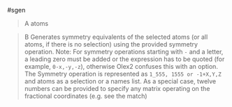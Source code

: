 #sgen

>A atoms

>B Generates symmetry equivalents of the selected atoms (or all atoms, if there is no selection) using the provided symmetry operation.
Note: For symmetry operations starting with `-` and a letter, a leading zero must be added or the expression has to be quoted (for example, `0-x,-y,-z`), otherwise Olex2 confuses this with an option. The Symmetry operation is represented as `1_555, 1555 or -1+X,Y,Z` and atoms as a selection or a names list. As a special case, twelve numbers can be provided to specify any matrix operating on the fractional coordinates (e.g. see the match)
